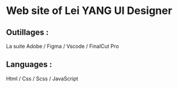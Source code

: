 # Web site of Lei YANG UI Designer

## Outillages :
La suite Adobe / Figma / Vscode / FinalCut Pro

## Languages :
Html / Css / Scss / JavaScript

